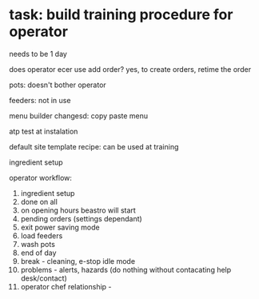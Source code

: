 # task: build training procedure for operator #

needs to be 1 day


does operator ecer use add order? yes, to create orders, retime the order

pots: doesn't bother operator

feeders: not in use

menu builder changesd:
copy paste menu

atp test at instalation

default site template recipe: can be used at training


ingredient setup


operator workflow:
1. ingredient setup
2. done on all
3. on opening hours beastro will start
4. pending orders (settings dependant)
5. exit power saving mode
6. load feeders
7. wash pots
8. end of day
9. break - cleaning, e-stop idle mode
10. problems - alerts, hazards (do nothing without contacating help desk/contact)
11. operator chef relationship - 